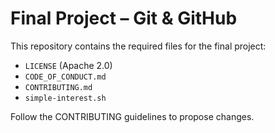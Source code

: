 # Final Project – Git & GitHub

This repository contains the required files for the final project:
- `LICENSE` (Apache 2.0)
- `CODE_OF_CONDUCT.md`
- `CONTRIBUTING.md`
- `simple-interest.sh`

Follow the CONTRIBUTING guidelines to propose changes.
